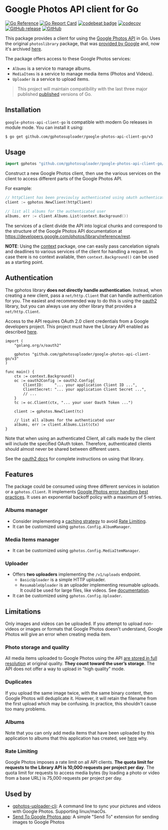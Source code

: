 # Google Photos API client for Go
[![Go Reference](https://pkg.go.dev/badge/github.com/gphotosuploader/google-photos-api-client-go/v3.svg)](https://pkg.go.dev/github.com/gphotosuploader/google-photos-api-client-go/v3)
[![Go Report Card](https://goreportcard.com/badge/github.com/gphotosuploader/google-photos-api-client-go)](https://goreportcard.com/report/github.com/gphotosuploader/google-photos-api-client-go)
[![codebeat badge](https://codebeat.co/badges/c0ab08dd-11b3-406e-bbcc-b9d4a90aedf6)](https://codebeat.co/projects/github-com-gphotosuploader-google-photos-api-client-go-main)
[![codecov](https://codecov.io/gh/gphotosuploader/google-photos-api-client-go/branch/main/graph/badge.svg)](https://codecov.io/gh/gphotosuploader/google-photos-api-client-go)
[![GitHub release](https://img.shields.io/github/release/gphotosuploader/google-photos-api-client-go.svg)](https://github.com/gphotosuploader/google-photos-api-client-go/releases/latest)
[![GitHub](https://img.shields.io/github/license/gphotosuploader/google-photos-api-client-go.svg)](LICENSE)

[iDocumentation]: https://pkg.go.dev/github.com/gphotosuploader/google-photos-api-client-go/v2

This package provides a client for using the [Google Photos API](https://developers.google.com/photos) in Go. Uses the original `photoslibrary` package, that was [provided by Google](https://code-review.googlesource.com/c/google-api-go-client/+/39951) and, now it's archived [here](https://github.com/gphotosuploader/googlemirror).

The package offers access to these Google Photos services:
- `Albums` is a service to manage albums.
- `MediaItems` is a service to manage media items (Photos and Videos).
- `Uploader` is a service to upload items.

> This project will maintain compatibility with the last three major published [published](https://golang.org/doc/devel/release.html) versions of Go.

## Installation

`google-photos-api-client-go` is compatible with modern Go releases in module mode. You can install it using:

```bash
$ go get github.com/gphotosuploader/google-photos-api-client-go/v3
```

## Usage

```go
import gphotos "github.com/gphotosuploader/google-photos-api-client-go/v3"
```

Construct a new Google Photos client, then use the various services on the client to access different parts of the Google Photos API. 

For example:

```go
// httpClient has been previoulsy authenticated using oAuth authenticated
client := gphotos.NewClient(httpClient)

// list all albums for the authenticated user
albums, err := client.Albums.List(context.Background())
```

The services of a client divide the API into logical chunks and correspond to the structure of the Google Photos API documentation at https://developers.google.com/photos/library/reference/rest.

**NOTE**: Using the [context](https://godoc.org/context) package, one can easily pass cancelation signals and deadlines to various services of the client for handling a request. In case there is no context available, then `context.Background()` can be used as a starting point.

## Authentication
The gphotos library **does not directly handle authentication**. Instead, when creating a new client, pass a `net/http.Client` that can handle authentication for you. The easiest and recommended way to do this is using the [oauth2](https://github.com/golang/oauth2) library, but you can always use any other library that provides a `net/http.Client`.

Access to the API requires OAuth 2.0 client credentials from a Google developers project. This project must have the Library API enabled as described [here](https://developers.google.com/photos/library/guides/get-started).

```
import (
    "golang.org/x/oauth2"

    gphotos "github.com/gphotosuploader/google-photos-api-client-go/v3"
)

func main() {
    ctx := context.Background()
    oc := oauth2Config := oauth2.Config{
        ClientID:     "... your application Client ID ...",
        ClientSecret: "... your application Client Secret ...",
        // ...
    }
    tc := oc.Client(ctx, "... your user Oauth Token ...")
    
    client := gphotos.NewClient(tc)
    
    // list all albums for the authenticated user
    albums, err := client.Albums.List(ctx)
}
```

Note that when using an authenticated Client, all calls made by the client will include the specified OAuth token. Therefore, authenticated clients should almost never be shared between different users.

See the [oauth2 docs](https://godoc.org/golang.org/x/oauth2) for complete instructions on using that library.

## Features

The package could be consumed using three different services in isolation or a `gphotos.Client`. It implements [Google Photos error handling best practices](https://developers.google.com/photos/library/guides/best-practices#error-handling). It uses an exponential backoff policy with a maximum of 5 retries.

### Albums manager

- Consider implementing a [caching strategy](https://developers.google.com/photos/library/guides/best-practices#caching) to avoid [Rate Limiting](#rate-limiting).
- It can be customized using `gphotos.Config.AlbumManager`.

### Media Items manager

- It can be customized using `gphotos.Config.MediaItemManager`.

### Uploader

- Offers **two uploaders** implementing the `/v1/uploads` endpoint.
    - `BasicUploader` is a simple HTTP uploader.
    - `ResumableUploader` is an uploader implementing resumable uploads. It could be used for large files, like videos. See [documentation][iDocumentation].
- It can be customized using `gphotos.Config.Uploader`.

## Limitations
Only images and videos can be uploaded. If you attempt to upload non-videos or images or formats that Google Photos doesn't understand, Google Photos will give an error when creating media item.

### Photo storage and quality
All media items uploaded to Google Photos using the API [are stored in full resolution](https://support.google.com/photos/answer/6220791) at original quality. **They count toward the user’s storage**. The API does not offer a way to upload in "high quality" mode.

### Duplicates
If you upload the same image twice, with the same binary content, then Google Photos will deduplicate it. However, it will retain the filename from the first upload which may be confusing. In practice, this shouldn't cause too many problems.

### Albums
Note that you can only add media items that have been uploaded by this application to albums that this application has created, see [here](https://developers.google.com/photos/library/guides/manage-albums#adding-items-to-album) why.

### Rate Limiting
Google Photos imposes a rate limit on all API clients. **The quota limit for requests to the Library API is 10,000 requests per project per day**. The quota limit for requests to access media bytes (by loading a photo or video from a base URL) is 75,000 requests per project per day.

## Used by

* [gphotos-uploader-cli](https://github.com/gphotosuploader/gphotos-uploader-cli): A command line to sync your pictures and videos with Google Photos. Supporting linux/macOs.
* [Send To Google Photos app](https://github.com/arran4/send-to-google-photos): A simple "Send To" extension for sending images to Google Photos
